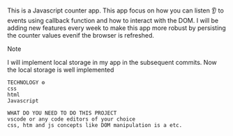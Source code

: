 This is a Javascript counter app.
This app focus on how you can listen 👂 to events using callback function and how to interact with the DOM.
I will be adding new features every week to make this app more robust by persisting the counter values evenif the browser is refreshed.

> [!NOTE]
> I will implement local storage in my app in the subsequent commits.
> Now the local storage is well implemented

```
TECHNOLOGY ⚙
css
html
Javascript
```

```
WHAT DO YOU NEED TO DO THIS PROJECT
vscode or any code editors of your choice
css, htm and js concepts like DOM manipulation is a etc.
```
